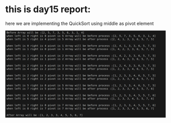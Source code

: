 # this is day15 report:

here we are implementing the QuickSort using middle as pivot element

![alt text](https://github.com/Sriharyi/Assignments/blob/main/JavaProgramming/Day15/outputforQSort.png)
